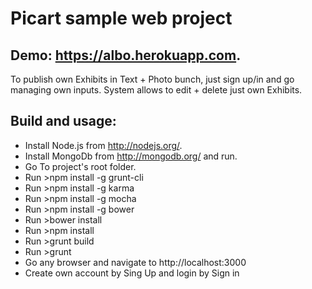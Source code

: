 # Picart sample web project

## Demo: https://albo.herokuapp.com.
To publish own Exhibits in Text + Photo bunch, just sign up/in and go managing own inputs.
System allows to edit + delete just own Exhibits.

## Build and usage:
* Install Node.js from http://nodejs.org/.
* Install MongoDb from http://mongodb.org/ and run.
* Go To project's root folder.
* Run >npm install -g grunt-cli
* Run >npm install -g karma
* Run >npm install -g mocha
* Run >npm install -g bower
* Run >bower install
* Run >npm install
* Run >grunt build
* Run >grunt
* Go any browser and navigate to http://localhost:3000
* Create own account by Sing Up and login by Sign in

